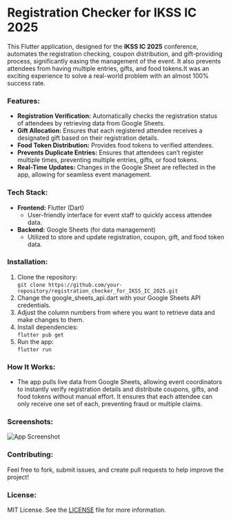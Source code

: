 # Registration Checker for IKSS IC 2025

This Flutter application, designed for the **IKSS IC 2025** conference, automates the registration checking, coupon distribution, and gift-providing process, significantly easing the management of the event. It also prevents attendees from having multiple entries, gifts, and food tokens.It was an exciting experience to solve a real-world problem with an almost 100% success rate. 

### Features:
- **Registration Verification:** Automatically checks the registration status of attendees by retrieving data from Google Sheets.
- **Gift Allocation:** Ensures that each registered attendee receives a designated gift based on their registration details.
- **Food Token Distribution:** Provides food tokens to verified attendees.
- **Prevents Duplicate Entries:** Ensures that attendees can’t register multiple times, preventing multiple entries, gifts, or food tokens.
- **Real-Time Updates:** Changes in the Google Sheet are reflected in the app, allowing for seamless event management.

### Tech Stack:
- **Frontend:** Flutter (Dart)
  - User-friendly interface for event staff to quickly access attendee data.
- **Backend:** Google Sheets (for data management)
  - Utilized to store and update registration, coupon, gift, and food token data.

### Installation:

1. Clone the repository:  
   `git clone https://github.com/your-repository/registration_checker_for_IKSS_IC_2025.git`
2. Change the google_sheets_api.dart with your Google Sheets API credentials.
3. Adjust the column numbers from where you want to retrieve data and make changes to them.  
4. Install dependencies:  
   `flutter pub get`
5. Run the app:  
   `flutter run`

### How It Works:
- The app pulls live data from Google Sheets, allowing event coordinators to instantly verify registration details and distribute coupons, gifts, and food tokens without manual effort. It ensures that each attendee can only receive one set of each, preventing fraud or multiple claims.

### Screenshots:
![App Screenshot](assets/app_screenshot.png)

### Contributing:
Feel free to fork, submit issues, and create pull requests to help improve the project!

### License:
MIT License. See the [LICENSE](LICENSE) file for more information.
